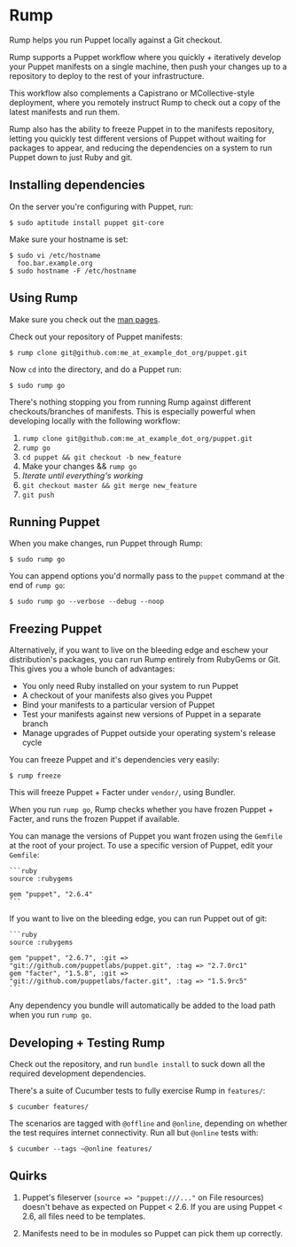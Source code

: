 Rump
====

Rump helps you run Puppet locally against a Git checkout.

Rump supports a Puppet workflow where you quickly + iteratively develop your
Puppet manifests on a single machine, then push your changes up to a repository
to deploy to the rest of your infrastructure.

This workflow also complements a Capistrano or MCollective-style deployment,
where you remotely instruct Rump to check out a copy of the latest manifests
and run them.

Rump also has the ability to freeze Puppet in to the manifests repository,
letting you quickly test different versions of Puppet without waiting for
packages to appear, and reducing the dependencies on a system to run Puppet
down to just Ruby and git.

Installing dependencies
-----------------------

On the server you're configuring with Puppet, run:

    $ sudo aptitude install puppet git-core

Make sure your hostname is set:

    $ sudo vi /etc/hostname
      foo.bar.example.org
    $ sudo hostname -F /etc/hostname


Using Rump
----------

Make sure you check out the [man pages](blob/master/man/rump.1.ronn).

Check out your repository of Puppet manifests:

    $ rump clone git@github.com:me_at_example_dot_org/puppet.git

Now `cd` into the directory, and do a Puppet run:

    $ sudo rump go

There's nothing stopping you from running Rump against different checkouts/branches
of manifests. This is especially powerful when developing locally with the following
workflow:

   1. `rump clone git@github.com:me_at_example_dot_org/puppet.git`
   2. `rump go`
   3. `cd puppet && git checkout -b new_feature`
   4. Make your changes &amp;&amp; `rump go`
   5. *Iterate until everything's working*
   6. `git checkout master && git merge new_feature`
   7. `git push`


Running Puppet
--------------

When you make changes, run Puppet through Rump:

    $ sudo rump go

You can append options you'd normally pass to the `puppet` command at the end
of `rump go`:

    $ sudo rump go --verbose --debug --noop

Freezing Puppet
---------------

Alternatively, if you want to live on the bleeding edge and eschew your
distribution's packages, you can run Rump entirely from RubyGems or Git. This
gives you a whole bunch of advantages:

 * You only need Ruby installed on your system to run Puppet
 * A checkout of your manifests also gives you Puppet
 * Bind your manifests to a particular version of Puppet
 * Test your manifests against new versions of Puppet in a separate branch
 * Manage upgrades of Puppet outside your operating system's release cycle

You can freeze Puppet and it's dependencies very easily:

    $ rump freeze

This will freeze Puppet + Facter under `vendor/`, using Bundler.

When you run `rump go`, Rump checks whether you have frozen Puppet + Facter, and
runs the frozen Puppet if available.

You can manage the versions of Puppet you want frozen using the `Gemfile` at
the root of your project. To use a specific version of Puppet, edit your
`Gemfile`:

    ```ruby
    source :rubygems

    gem "puppet", "2.6.4"
    ```

If you want to live on the bleeding edge, you can run Puppet out of git:

    ```ruby
    source :rubygems

    gem "puppet", "2.6.7", :git => "git://github.com/puppetlabs/puppet.git", :tag => "2.7.0rc1"
    gem "facter", "1.5.8", :git => "git://github.com/puppetlabs/facter.git", :tag => "1.5.9rc5"
    ```

Any dependency you bundle will automatically be added to the load path when you
run `rump go`.

Developing + Testing Rump
-------------------------

Check out the repository, and run `bundle install` to suck down all the
required development dependencies.

There's a suite of Cucumber tests to fully exercise Rump in `features/`:

    $ cucumber features/

The scenarios are tagged with `@offline` and `@online`, depending on whether
the test requires internet connectivity. Run all but `@online` tests with:

    $ cucumber --tags ~@online features/


Quirks
------

1. Puppet's fileserver (`source => "puppet:///..."` on File resources) doesn't
   behave as expected on Puppet < 2.6. If you are using Puppet < 2.6, all files
   need to be templates.

2. Manifests need to be in modules so Puppet can pick them up correctly.

